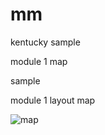 # mm

kentucky
sample

module 1
map

sample

module 1
layout
map

![map](Module-01-layout-map-sample.png)

